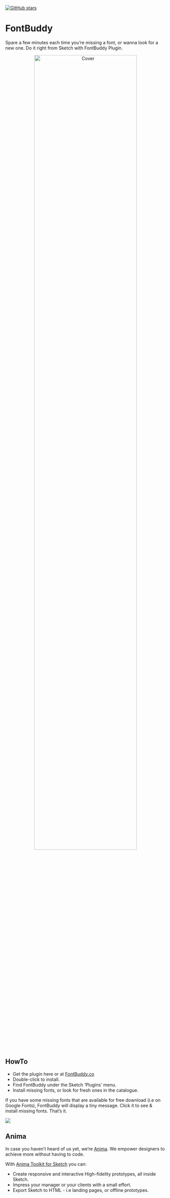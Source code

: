 [![GitHub stars](https://img.shields.io/github/stars/AnimaApp/FontBuddy.svg?style=social&label=Star)](https://github.com/AnimaApp/FontBuddy/stargazers)

# FontBuddy
Spare a few minutes each time you’re missing a font, or wanna look for a new one. Do it right from Sketch with FontBuddy Plugin.

<div style="text-align:center"><img src="https://animaapp.s3.amazonaws.com/github/FontBuddy/Cover.png" alt="Cover" width="80%"/></div>

## HowTo
* Get the plugin here or at [FontBuddy.co](http://fontbuddy.co/)
* Double-click to install.
* Find FontBuddy under the Sketch ‘Plugins’ menu. 
* Install missing fonts, or look for fresh ones in the catalogue.

If you have some missing fonts that are available for free download (i.e on Google Fonts), FontBuddy will display a tiny message. Click it to see & install missing fonts. That’s it.


![](https://animaapp.s3.amazonaws.com/github/FontBuddy/FontBuddyGif.gif)

## Anima
In case you haven’t heard of us yet, we’re [Anima](https://www.animaapp.com). 
We empower designers to achieve more without having to code.

With [Anima Toolkit for Sketch](https://www.animaapp.com) you can:

* Create responsive and interactive High-fidelity prototypes, all inside Sketch.
* Impress your manager or your clients with a small effort.
* Export Sketch to HTML - i.e landing pages, or offline prototypes.

